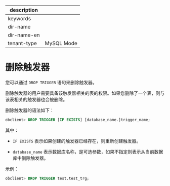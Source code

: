 |description||
|---|---|
|keywords||
|dir-name||
|dir-name-en||
|tenant-type|MySQL Mode|

# 删除触发器

您可以通过 `DROP TRIGGER` 语句来删除触发器。

删除触发器的用户需要具备该触发器相关的表的权限。如果您删除了一个表，则与该表相关的触发器也会被删除。

删除触发器的语法如下：

```sql
obclient> DROP TRIGGER [IF EXISTS] [database_name.]trigger_name;
```

其中：

* `IF EXISTS` 表示如果创建的触发器已经存在，则重新创建触发器。

* `database_name` 表示数据库名称，是可选参数，如果不指定则表示从当前数据库中删除触发器。

示例：

```sql
obclient> DROP TRIGGER test.test_trg;
```

